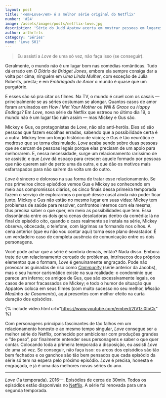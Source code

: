 ```yaml
---
layout: post
title: '<em>Love</em> é a melhor série original do Netflix'
number: '#24'
image: /assets/images/posts/netflix-love.jpg
description: 'Série do Judd Apatow acerta em mostrar pessoas em lugares diferentes de sua vida, errando ao se apaixonarem.'
author: arthrfrts
category: 'Séries'
name: "Love S01"
---
```


> Eu assisti a _Love_ de uma só vez, não faça isso (se conseguir).

Geralmente, o mundo não é um lugar bom nas comédias românticas. Tudo dá errado em _O Diário de Bridget Jones_, embora ela sempre consiga dar a volta por cima; ninguém em _Uma Linda Mulher_, com exceção de Julia Roberts, presta; e em _Embriagado de Amor_ o mundo é quase que um purgatório.

E esses são só pra citar os filmes. Na TV, o mundo é cruel com os casais — principalmente se as séries costumam se alongar. Quantos casos de amor foram arruinados em _How I Met Your Mother_ ou _Will & Grace_ ou _Happy Endings_? Em _Love_, nova série da Netflix que estreou no último dia 19, o mundo não é um lugar tão ruim assim — mas Mickey e Gus são.

Mickey e Gus, os protagonistas de _Love_, não são anti-heróis. Eles só são pessoas que fazem escolhas erradas, sabendo que a possibilidade certa é a outra. Mickey tem um longo histórico de vícios; e Gus é tão neurótico e medroso que se torna dissimulado. _Love_ acaba sendo sobre duas pessoas que se cercam de pessoas legais porque elas precisam de um apoio para melhorarem. E, nessa necessidade, surge um relacionamento raríssimo de se assistir, e que _Love_ dá espaço para crescer: aquele formado por pessoas que não querem sair de perto uma da outra, e que dão os motivos mais esfarrapados para não saírem da volta um do outro.

_Love_ é sincero e doloroso na sua forma de tratar esse relacionamento. Se nos primeiros cinco episódios vemos Gus e Mickey se conhecendo em meio aos compromissos diários, os cinco finais dessa primeira temporada fazem o serviço de explorarmos o porquê desse casal ainda não poder ficar junto. Mickey e Gus não estão no mesmo lugar em suas vidas: Mickey tem problemas de saúde para resolver, confrontos internos com ela mesma; Gus precisa saber o que quer, em meio as possibilidades que tem. Essa dissonância entre os dois gera cenas desoladoras dentro da comédia: lá no final do episódio oito, quando o caos realmente se instala na série, Mickey observa, obcecada, o telefone, com lágrimas se formando nos olhos. A cena anterior (que eu não vou contar aqui) torna esse plano devastador. É um verdadeiro caso de completa ausência de comunicação entre os dois personagens.

Você pode achar que a série é sombria demais, então? Nada disso. Embora trate de um relacionamento cercado de problemas, intrínsecos dos próprios elementos que o formam, _Love_ é genuinamente engraçado. Pode não provocar as guinadas de riso como [_Community_](/community-se-despediu-com-uma-das-suas-melhores-temporadas.html) (série anterior da Jacobs), mas o seu humor carismático existe na sua realidade: o condomínio que parece um inferno; os amigos de Gus, que são excessivamente legais, os casos de amor fracassados de Mickey; e todo o humor de situação que Appatow coloca em seus filmes (com muito sucesso no seu melhor, _Missão Madinha de Casamento_), aqui presentes com melhor efeito na curta duração dos episódios.

{% include video.html url="https://www.youtube.com/embed/2tV1zi0IbCk" %}

Com personagens principais fascinantes de tão falhos em um relacionamento honesto e ao mesmo tempo singular, _Love_ consegue ser a melhor série do Netflix, conhecido por ambicionar com produções grandes e “de peso”, por finalmente entender seus personagens e saber o que quer contar. Colocando toda a primeira temporada a disposição, eu assisti _Love_ de uma só vez. Se conseguir, não faça isso: os arcos dos episódios são tão bem fechados e os ganchos são tão bem pensados que cada episódio da série só tem na espera pelo próximo episódio. _Love_ é precisa, honesta e engraçada, e já é uma das melhores novas séries do ano.

------

_Love_ (1a temporada). 2016—. Episódios de cerca de 30min. Todos os episódios estão disponíveis no [Netflix](http://www.netflix.com/). A série foi renovada para uma segunda temporada.

